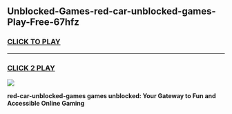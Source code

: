 
## Unblocked-Games-red-car-unblocked-games-Play-Free-67hfz
<h3>
<a href="https://premium76.site?title=red-car-unblocked-games&ref=09A">CLICK TO PLAY</a></h3>
<hr>

<h3>
<a href="https://premium76.site?title=red-car-unblocked-games&ref=09A">CLICK 2 PLAY</a>
  
</h3>

<a href="https://premium76.site?title=red-car-unblocked-games&ref=09A"><img src="https://clearcache.store/games.png"></a>


**red-car-unblocked-games games unblocked: Your Gateway to Fun and Accessible Online Gaming**
